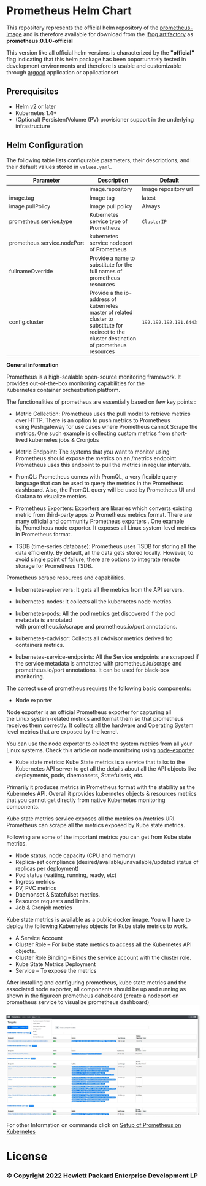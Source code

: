 # Prometheus Helm Chart

This repository represents the official helm repository of the [prometheus-image](https://registry.hub.docker.com/r/prom/prometheus#!) and is therefore available for download from the [jfrog artifactory](http://134.44.28.237:30238/artifactory/helm-local) as **prometheus:0.1.0-official** 

This version like all official helm versions is characterized by the **"official"** flag indicating that this helm package has been ooportunately tested in development environments and therefore is usable and customizable through [argocd](https://argo-cd.readthedocs.io/en/stable/) application or applicationset 

## Prerequisites

- Helm v2 or later
- Kubernetes 1.4+
- (Optional) PersistentVolume (PV) provisioner support in the underlying infrastructure



## Helm Configuration

The following table lists configurable parameters, their descriptions, and their default values stored in `values.yaml`.



  | Parameter            | Description | Default  |
  |--------------------|--------------|------------------------|
    | image.repository | Image repository url | prom/prometheus |
| image.tag | Image tag | latest |
| image.pullPolicy | Image pull policy | Always |
  | prometheus.service.type | Kubernetes service type of Prometheus  | `ClusterIP`       | 
  | prometheus.service.nodePort  | kubernetes service nodeport of Prometheus    | ` `        | 
  | fullnameOverride  | Provide a name to substitute for the full names of prometheus resources   | ` `        | 
  | config.cluster  | Provide a the ip-address of kubernetes master of related cluster to substitute for redirect to the cluster destination of prometheus resources    | `192.192.192.191.6443 `        | 


**General information**

Prometheus is a high-scalable open-source monitoring framework. It provides out-of-the-box monitoring capabilities for the Kubernetes container orchestration platform.

The functionalities of prometheus are essentially based on few key points : 


- Metric Collection: Prometheus uses the pull model to retrieve metrics over HTTP. There is an option to push metrics to Prometheus using Pushgateway for use cases where Prometheus cannot Scrape the metrics. One such example is collecting custom metrics from short-lived kubernetes jobs & Cronjobs

- Metric Endpoint: The systems that you want to monitor using Prometheus should expose the metrics on an /metrics endpoint. Prometheus uses this endpoint to pull the metrics in regular intervals.

- PromQL: Prometheus comes with PromQL, a very flexible query language that can be used to query the metrics in the Prometheus dashboard. Also, the PromQL query will be used by Prometheus UI and Grafana to visualize metrics.

- Prometheus Exporters: Exporters are libraries which converts existing metric from third-party apps to Prometheus metrics format. There are many official and community Prometheus exporters . One example is, Prometheus node exporter. It exposes all Linux system-level metrics in Prometheus format.

- TSDB (time-series database): Prometheus uses TSDB for storing all the data efficiently. By default, all the data gets stored locally. However, to avoid single point of failure, there are options to integrate remote storage for Prometheus TSDB.


Prometheus scrape resources and capabilities.

- kubernetes-apiservers: It gets all the metrics from the API servers.

- kubernetes-nodes: It collects all the kubernetes node metrics.

- kubernetes-pods: All the pod metrics get discovered if the pod metadata is annotated with prometheus.io/scrape and prometheus.io/port annotations.

- kubernetes-cadvisor: Collects all cAdvisor metrics derived fro containers metrics.

- kubernetes-service-endpoints: All the Service endpoints are scrapped if the service metadata is annotated with prometheus.io/scrape and prometheus.io/port annotations. It can be used for black-box monitoring.



The correct use of prometheus requires the following basic components:


- Node exporter  

Node exporter is an official Prometheus exporter for capturing all the Linux system-related metrics and format them so that prometheus receives them correctly. It collects all the hardware and Operating System level metrics that are exposed by the kernel.

You can use the node exporter to collect the system metrics from all your Linux systems. Check this article on node monitoring using [node-exporter](https://devopscube.com/monitor-linux-servers-prometheus-node-exporter/)

- Kube state metrics:
Kube State metrics is a service that talks to the Kubernetes API server to get all the details about all the API objects like deployments, pods, daemonsets, Statefulsets, etc.

Primarily it produces metrics in Prometheus format with the stability as the Kubernetes API. Overall it provides kubernetes objects & resources metrics that you cannot get directly from native Kubernetes monitoring components.

Kube state metrics service exposes all the metrics on /metrics URI. Prometheus can scrape all the metrics exposed by Kube state metrics.

Following are some of the important metrics you can get from Kube state metrics.

- Node status, node capacity (CPU and memory)
- Replica-set compliance (desired/available/unavailable/updated status of replicas per deployment)
- Pod status (waiting, running, ready, etc)
- Ingress metrics
- PV, PVC metrics
- Daemonset & Statefulset metrics.
- Resource requests and limits.
- Job & Cronjob metrics

Kube state metrics is available as a public docker image. You will have to deploy the following Kubernetes objects for Kube state metrics to work.

- A Service Account
- Cluster Role – For kube state metrics to access all the Kubernetes API objects.
- Cluster Role Binding – Binds the service account with the cluster role.
- Kube State Metrics Deployment
- Service – To expose the metrics


After installing and configuring prometheus, kube state metrics and the associated node exporter, all components should be up and running as shown in the figureon prometheus dahoboard (create a nodeport on prometheus service to visualize prometheus dashboard)
![Correct configuration on prometheus dashboard](./img/prometheus-correct-conf.JPG)

For other Information on commands click on [Setup of Prometheus on Kubernetes](https://devopscube.com/setup-prometheus-monitoring-on-kubernetes/)

# License

### © Copyright 2022 Hewlett Packard Enterprise Development LP


